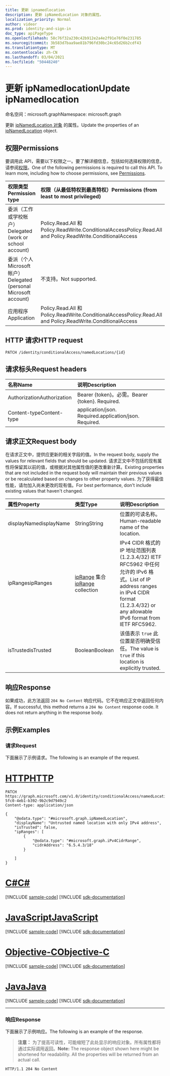 ```yaml
---
title: 更新 ipnamedlocation
description: 更新 ipNamedLocation 对象的属性。
localization_priority: Normal
author: videor
ms.prod: identity-and-sign-in
doc_type: apiPageType
ms.openlocfilehash: 58c76f32a230c42b912e2a4e2f91e76f0e231785
ms.sourcegitcommit: 3b583d7baa9ae81b796fd30bc24c65d26b2cdf43
ms.translationtype: MT
ms.contentlocale: zh-CN
ms.lasthandoff: 03/04/2021
ms.locfileid: "50448240"
---
```

# <a name="update-ipnamedlocation"></a><span data-ttu-id="48d5f-103">更新 ipNamedlocation</span><span class="sxs-lookup"><span data-stu-id="48d5f-103">Update ipNamedlocation</span></span>

<span data-ttu-id="48d5f-104">命名空间：microsoft.graph</span><span class="sxs-lookup"><span data-stu-id="48d5f-104">Namespace: microsoft.graph</span></span>

<span data-ttu-id="48d5f-105">更新 [ipNamedLocation 对象](../resources/ipNamedLocation.md) 的属性。</span><span class="sxs-lookup"><span data-stu-id="48d5f-105">Update the properties of an [ipNamedLocation](../resources/ipNamedLocation.md) object.</span></span>

## <a name="permissions"></a><span data-ttu-id="48d5f-106">权限</span><span class="sxs-lookup"><span data-stu-id="48d5f-106">Permissions</span></span>

<span data-ttu-id="48d5f-p101">要调用此 API，需要以下权限之一。要了解详细信息，包括如何选择权限的信息，请参阅[权限](/graph/permissions-reference)。</span><span class="sxs-lookup"><span data-stu-id="48d5f-p101">One of the following permissions is required to call this API. To learn more, including how to choose permissions, see [Permissions](/graph/permissions-reference).</span></span>

| <span data-ttu-id="48d5f-109">权限类型</span><span class="sxs-lookup"><span data-stu-id="48d5f-109">Permission type</span></span>                        | <span data-ttu-id="48d5f-110">权限（从最低特权到最高特权）</span><span class="sxs-lookup"><span data-stu-id="48d5f-110">Permissions (from least to most privileged)</span></span> |
|:---------------------------------------|:--------------------------------------------|
| <span data-ttu-id="48d5f-111">委派（工作或学校帐户）</span><span class="sxs-lookup"><span data-stu-id="48d5f-111">Delegated (work or school account)</span></span>     | <span data-ttu-id="48d5f-112">Policy.Read.All 和 Policy.ReadWrite.ConditionalAccess</span><span class="sxs-lookup"><span data-stu-id="48d5f-112">Policy.Read.All and Policy.ReadWrite.ConditionalAccess</span></span> |
| <span data-ttu-id="48d5f-113">委派（个人 Microsoft 帐户）</span><span class="sxs-lookup"><span data-stu-id="48d5f-113">Delegated (personal Microsoft account)</span></span> | <span data-ttu-id="48d5f-114">不支持。</span><span class="sxs-lookup"><span data-stu-id="48d5f-114">Not supported.</span></span> |
| <span data-ttu-id="48d5f-115">应用程序</span><span class="sxs-lookup"><span data-stu-id="48d5f-115">Application</span></span>                            | <span data-ttu-id="48d5f-116">Policy.Read.All 和 Policy.ReadWrite.ConditionalAccess</span><span class="sxs-lookup"><span data-stu-id="48d5f-116">Policy.Read.All and Policy.ReadWrite.ConditionalAccess</span></span> |

## <a name="http-request"></a><span data-ttu-id="48d5f-117">HTTP 请求</span><span class="sxs-lookup"><span data-stu-id="48d5f-117">HTTP request</span></span>

<!-- { "blockType": "ignored" } -->

```http
PATCH /identity/conditionalAccess/namedLocations/{id}
```

## <a name="request-headers"></a><span data-ttu-id="48d5f-118">请求标头</span><span class="sxs-lookup"><span data-stu-id="48d5f-118">Request headers</span></span>

| <span data-ttu-id="48d5f-119">名称</span><span class="sxs-lookup"><span data-stu-id="48d5f-119">Name</span></span>       | <span data-ttu-id="48d5f-120">说明</span><span class="sxs-lookup"><span data-stu-id="48d5f-120">Description</span></span>|
|:-----------|:-----------|
| <span data-ttu-id="48d5f-121">Authorization</span><span class="sxs-lookup"><span data-stu-id="48d5f-121">Authorization</span></span> | <span data-ttu-id="48d5f-p102">Bearer {token}。必需。</span><span class="sxs-lookup"><span data-stu-id="48d5f-p102">Bearer {token}. Required.</span></span> |
| <span data-ttu-id="48d5f-124">Content-type</span><span class="sxs-lookup"><span data-stu-id="48d5f-124">Content-type</span></span> | <span data-ttu-id="48d5f-p103">application/json. Required.</span><span class="sxs-lookup"><span data-stu-id="48d5f-p103">application/json. Required.</span></span> |

## <a name="request-body"></a><span data-ttu-id="48d5f-127">请求正文</span><span class="sxs-lookup"><span data-stu-id="48d5f-127">Request body</span></span>

<span data-ttu-id="48d5f-128">在请求正文中，提供应更新的相关字段的值。</span><span class="sxs-lookup"><span data-stu-id="48d5f-128">In the request body, supply the values for relevant fields that should be updated.</span></span> <span data-ttu-id="48d5f-129">请求正文中不包括的现有属性将保留其以前的值，或根据对其他属性值的更改重新计算。</span><span class="sxs-lookup"><span data-stu-id="48d5f-129">Existing properties that are not included in the request body will maintain their previous values or be recalculated based on changes to other property values.</span></span> <span data-ttu-id="48d5f-130">为了获得最佳性能，请勿加入尚未更改的现有值。</span><span class="sxs-lookup"><span data-stu-id="48d5f-130">For best performance, don't include existing values that haven't changed.</span></span>

| <span data-ttu-id="48d5f-131">属性</span><span class="sxs-lookup"><span data-stu-id="48d5f-131">Property</span></span>     | <span data-ttu-id="48d5f-132">类型</span><span class="sxs-lookup"><span data-stu-id="48d5f-132">Type</span></span>        | <span data-ttu-id="48d5f-133">说明</span><span class="sxs-lookup"><span data-stu-id="48d5f-133">Description</span></span> |
|:-------------|:------------|:------------|
|<span data-ttu-id="48d5f-134">displayName</span><span class="sxs-lookup"><span data-stu-id="48d5f-134">displayName</span></span>|<span data-ttu-id="48d5f-135">String</span><span class="sxs-lookup"><span data-stu-id="48d5f-135">String</span></span>|<span data-ttu-id="48d5f-136">位置的可读名称。</span><span class="sxs-lookup"><span data-stu-id="48d5f-136">Human-readable name of the location.</span></span>|
|<span data-ttu-id="48d5f-137">ipRanges</span><span class="sxs-lookup"><span data-stu-id="48d5f-137">ipRanges</span></span>|<span data-ttu-id="48d5f-138">[ipRange](../resources/iprange.md) 集合</span><span class="sxs-lookup"><span data-stu-id="48d5f-138">[ipRange](../resources/iprange.md) collection</span></span>|<span data-ttu-id="48d5f-139">IPv4 CIDR 格式的 IP 地址范围列表 (1.2.3.4/32) IETF RFC5962 中任何允许的 IPv6 格式。</span><span class="sxs-lookup"><span data-stu-id="48d5f-139">List of IP address ranges in IPv4 CIDR format (1.2.3.4/32) or any allowable IPv6 format from IETF RFC5962.</span></span>|
|<span data-ttu-id="48d5f-140">isTrusted</span><span class="sxs-lookup"><span data-stu-id="48d5f-140">isTrusted</span></span>|<span data-ttu-id="48d5f-141">Boolean</span><span class="sxs-lookup"><span data-stu-id="48d5f-141">Boolean</span></span>|<span data-ttu-id="48d5f-142">该值表示 `true` 此位置是否明确受信任。</span><span class="sxs-lookup"><span data-stu-id="48d5f-142">The value is `true` if this location is explicitly trusted.</span></span>|

## <a name="response"></a><span data-ttu-id="48d5f-143">响应</span><span class="sxs-lookup"><span data-stu-id="48d5f-143">Response</span></span>

<span data-ttu-id="48d5f-p105">如果成功，此方法返回 `204 No Content` 响应代码。它不在响应正文中返回任何内容。</span><span class="sxs-lookup"><span data-stu-id="48d5f-p105">If successful, this method returns a `204 No Content` response code. It does not return anything in the response body.</span></span>

## <a name="examples"></a><span data-ttu-id="48d5f-146">示例</span><span class="sxs-lookup"><span data-stu-id="48d5f-146">Examples</span></span>

### <a name="request"></a><span data-ttu-id="48d5f-147">请求</span><span class="sxs-lookup"><span data-stu-id="48d5f-147">Request</span></span>

<span data-ttu-id="48d5f-148">下面展示了示例请求。</span><span class="sxs-lookup"><span data-stu-id="48d5f-148">The following is an example of the request.</span></span>


# <a name="http"></a>[<span data-ttu-id="48d5f-149">HTTP</span><span class="sxs-lookup"><span data-stu-id="48d5f-149">HTTP</span></span>](#tab/http)
<!-- {
  "blockType": "request",
  "name": "update_ipnamedlocation"
}-->

```http
PATCH https://graph.microsoft.com/v1.0/identity/conditionalAccess/namedLocations/0854951d-5fc0-4eb1-b392-9b2c9d7949c2
Content-type: application/json

{
    "@odata.type": "#microsoft.graph.ipNamedLocation",
    "displayName": "Untrusted named location with only IPv4 address",
    "isTrusted": false,
    "ipRanges": [
        {
            "@odata.type": "#microsoft.graph.iPv4CidrRange",
            "cidrAddress": "6.5.4.3/18"
        }

    ]
}
```
# <a name="c"></a>[<span data-ttu-id="48d5f-150">C#</span><span class="sxs-lookup"><span data-stu-id="48d5f-150">C#</span></span>](#tab/csharp)
[!INCLUDE [sample-code](../includes/snippets/csharp/update-ipnamedlocation-csharp-snippets.md)]
[!INCLUDE [sdk-documentation](../includes/snippets/snippets-sdk-documentation-link.md)]

# <a name="javascript"></a>[<span data-ttu-id="48d5f-151">JavaScript</span><span class="sxs-lookup"><span data-stu-id="48d5f-151">JavaScript</span></span>](#tab/javascript)
[!INCLUDE [sample-code](../includes/snippets/javascript/update-ipnamedlocation-javascript-snippets.md)]
[!INCLUDE [sdk-documentation](../includes/snippets/snippets-sdk-documentation-link.md)]

# <a name="objective-c"></a>[<span data-ttu-id="48d5f-152">Objective-C</span><span class="sxs-lookup"><span data-stu-id="48d5f-152">Objective-C</span></span>](#tab/objc)
[!INCLUDE [sample-code](../includes/snippets/objc/update-ipnamedlocation-objc-snippets.md)]
[!INCLUDE [sdk-documentation](../includes/snippets/snippets-sdk-documentation-link.md)]

# <a name="java"></a>[<span data-ttu-id="48d5f-153">Java</span><span class="sxs-lookup"><span data-stu-id="48d5f-153">Java</span></span>](#tab/java)
[!INCLUDE [sample-code](../includes/snippets/java/update-ipnamedlocation-java-snippets.md)]
[!INCLUDE [sdk-documentation](../includes/snippets/snippets-sdk-documentation-link.md)]

---


### <a name="response"></a><span data-ttu-id="48d5f-154">响应</span><span class="sxs-lookup"><span data-stu-id="48d5f-154">Response</span></span>

<span data-ttu-id="48d5f-155">下面展示了示例响应。</span><span class="sxs-lookup"><span data-stu-id="48d5f-155">The following is an example of the response.</span></span>

> <span data-ttu-id="48d5f-p106">**注意：** 为了提高可读性，可能缩短了此处显示的响应对象。所有属性都将通过实际调用返回。</span><span class="sxs-lookup"><span data-stu-id="48d5f-p106">**Note:** The response object shown here might be shortened for readability. All the properties will be returned from an actual call.</span></span>

<!-- {
  "blockType": "response",
  "truncated": true,
  "@odata.type": "microsoft.graph.ipNamedLocation"
} -->

```http
HTTP/1.1 204 No Content
```

<!-- uuid: 16cd6b66-4b1a-43a1-adaf-3a886856ed98
2019-02-04 14:57:30 UTC -->
<!-- {
  "type": "#page.annotation",
  "description": "Update ipnamedlocation",
  "keywords": "",
  "section": "documentation",
  "tocPath": ""
}-->

